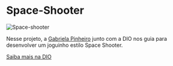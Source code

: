 # Space-Shooter

![Space-shooter](https://user-images.githubusercontent.com/87665209/147407737-12f43b02-3ea7-46ef-916d-0d36e7f5654b.png)


Nesse projeto, a <a href="https://github.com/SpruceGabriela">Gabriela Pinheiro</a> junto com a DIO nos guia para desenvolver um joguinho estilo Space Shooter. 

<a href="https://dio.me/sign-up?ref=UA3T5KTOS0">Saiba mais na DIO</a>
